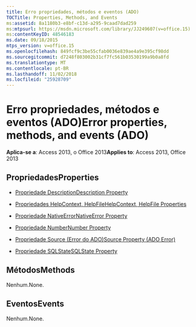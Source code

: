 ```yaml
---
title: Erro propriedades, métodos e eventos (ADO)
TOCTitle: Properties, Methods, and Events
ms:assetid: 8a1180b3-e8bf-c13d-a295-9caad7dad259
ms:mtpsurl: https://msdn.microsoft.com/library/JJ249607(v=office.15)
ms:contentKeyID: 48546183
ms.date: 09/18/2015
mtps_version: v=office.15
ms.openlocfilehash: 849fcf9c3be55cfab0036e839ae4a9e395cf98dd
ms.sourcegitcommit: d7248f803002b31cf7fc561b03530199a9b0a8fd
ms.translationtype: MT
ms.contentlocale: pt-BR
ms.lasthandoff: 11/02/2018
ms.locfileid: "25928709"
---
```

# <a name="error-properties-methods-and-events-ado"></a><span data-ttu-id="db14b-102">Erro propriedades, métodos e eventos (ADO)</span><span class="sxs-lookup"><span data-stu-id="db14b-102">Error properties, methods, and events (ADO)</span></span>


<span data-ttu-id="db14b-103">**Aplica-se a**: Access 2013, o Office 2013</span><span class="sxs-lookup"><span data-stu-id="db14b-103">**Applies to**: Access 2013, Office 2013</span></span>


## <a name="properties"></a><span data-ttu-id="db14b-104">Propriedades</span><span class="sxs-lookup"><span data-stu-id="db14b-104">Properties</span></span>

- [<span data-ttu-id="db14b-105">Propriedade Description</span><span class="sxs-lookup"><span data-stu-id="db14b-105">Description Property</span></span>](description-property-ado.md)

- [<span data-ttu-id="db14b-106">Propriedades HelpContext, HelpFile</span><span class="sxs-lookup"><span data-stu-id="db14b-106">HelpContext, HelpFile Properties</span></span>](helpcontext-helpfile-properties-ado.md)

- [<span data-ttu-id="db14b-107">Propriedade NativeError</span><span class="sxs-lookup"><span data-stu-id="db14b-107">NativeError Property</span></span>](nativeerror-property-ado.md)

- [<span data-ttu-id="db14b-108">Propriedade Number</span><span class="sxs-lookup"><span data-stu-id="db14b-108">Number Property</span></span>](number-property-ado.md)

- [<span data-ttu-id="db14b-109">Propriedade Source (Error do ADO)</span><span class="sxs-lookup"><span data-stu-id="db14b-109">Source Property (ADO Error)</span></span>](source-property-ado-error.md)

- [<span data-ttu-id="db14b-110">Propriedade SQLState</span><span class="sxs-lookup"><span data-stu-id="db14b-110">SQLState Property</span></span>](sqlstate-property-ado.md)

## <a name="methods"></a><span data-ttu-id="db14b-111">Métodos</span><span class="sxs-lookup"><span data-stu-id="db14b-111">Methods</span></span>

<span data-ttu-id="db14b-112">Nenhum.</span><span class="sxs-lookup"><span data-stu-id="db14b-112">None.</span></span>

## <a name="events"></a><span data-ttu-id="db14b-113">Eventos</span><span class="sxs-lookup"><span data-stu-id="db14b-113">Events</span></span>

<span data-ttu-id="db14b-114">Nenhum.</span><span class="sxs-lookup"><span data-stu-id="db14b-114">None.</span></span>

